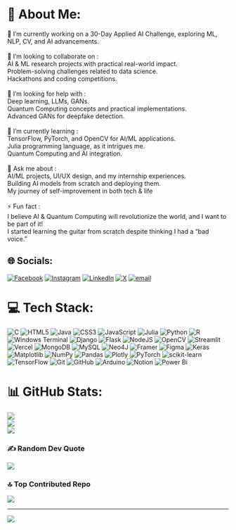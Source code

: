 # 💫 About Me:
🔭 I’m currently working on a 30-Day Applied AI Challenge, exploring ML, NLP, CV, and AI advancements.<br><br>👯 I’m looking to collaborate on :<br>      AI & ML research projects with practical real-world impact.<br>      Problem-solving challenges related to data science.<br>      Hackathons and coding competitions.<br><br>🤝 I’m looking for help with :<br>      Deep learning, LLMs, GANs.<br>      Quantum Computing concepts and practical implementations.<br>      Advanced GANs for deepfake detection.<br><br>🌱 I’m currently learning :<br>      TensorFlow, PyTorch, and OpenCV for AI/ML applications.<br>      Julia programming language, as it intrigues me.<br>      Quantum Computing and AI integration.<br><br>💬 Ask me about :<br>      AI/ML projects, UI/UX design, and my internship experiences.<br>      Building AI models from scratch and deploying them.<br>      My journey of self-improvement in both tech & life<br><br>⚡ Fun fact :<br>      I believe AI & Quantum Computing will revolutionize the world, and I want to be part of it!<br>      I started learning the guitar from scratch despite thinking I had a “bad voice.”<br>


## 🌐 Socials:
[![Facebook](https://img.shields.io/badge/Facebook-%231877F2.svg?logo=Facebook&logoColor=white)](https://facebook.com/Aadhi) [![Instagram](https://img.shields.io/badge/Instagram-%23E4405F.svg?logo=Instagram&logoColor=white)](https://instagram.com/Aadhi999_) [![LinkedIn](https://img.shields.io/badge/LinkedIn-%230077B5.svg?logo=linkedin&logoColor=white)](https://www.linkedin.com/in/aadhityan-senthil-kumar-483b5a25a/) [![X](https://img.shields.io/badge/X-black.svg?logo=X&logoColor=white)](https://x.com/Aadhi_0212) [![email](https://img.shields.io/badge/Email-D14836?logo=gmail&logoColor=white)](mailto:aadhityansenthil@gmail.com) 

# 💻 Tech Stack:
![C](https://img.shields.io/badge/c-%2300599C.svg?style=flat&logo=c&logoColor=white) ![HTML5](https://img.shields.io/badge/html5-%23E34F26.svg?style=flat&logo=html5&logoColor=white) ![Java](https://img.shields.io/badge/java-%23ED8B00.svg?style=flat&logo=openjdk&logoColor=white) ![CSS3](https://img.shields.io/badge/css3-%231572B6.svg?style=flat&logo=css3&logoColor=white) ![JavaScript](https://img.shields.io/badge/javascript-%23323330.svg?style=flat&logo=javascript&logoColor=%23F7DF1E) ![Julia](https://img.shields.io/badge/-Julia-9558B2?style=flat&logo=julia&logoColor=white) ![Python](https://img.shields.io/badge/python-3670A0?style=flat&logo=python&logoColor=ffdd54) ![R](https://img.shields.io/badge/r-%23276DC3.svg?style=flat&logo=r&logoColor=white) ![Windows Terminal](https://img.shields.io/badge/Windows%20Terminal-%234D4D4D.svg?style=flat&logo=windows-terminal&logoColor=white) ![Django](https://img.shields.io/badge/django-%23092E20.svg?style=flat&logo=django&logoColor=white) ![Flask](https://img.shields.io/badge/flask-%23000.svg?style=flat&logo=flask&logoColor=white) ![NodeJS](https://img.shields.io/badge/node.js-6DA55F?style=flat&logo=node.js&logoColor=white) ![OpenCV](https://img.shields.io/badge/opencv-%23white.svg?style=flat&logo=opencv&logoColor=white) ![Streamlit](https://img.shields.io/badge/Streamlit-%23FE4B4B.svg?style=flat&logo=streamlit&logoColor=white) ![Vercel](https://img.shields.io/badge/vercel-%23000000.svg?style=flat&logo=vercel&logoColor=white) ![MongoDB](https://img.shields.io/badge/MongoDB-%234ea94b.svg?style=flat&logo=mongodb&logoColor=white) ![MySQL](https://img.shields.io/badge/mysql-4479A1.svg?style=flat&logo=mysql&logoColor=white) ![Neo4J](https://img.shields.io/badge/Neo4j-008CC1?style=flat&logo=neo4j&logoColor=white) ![Framer](https://img.shields.io/badge/Framer-black?style=flat&logo=framer&logoColor=blue) ![Figma](https://img.shields.io/badge/figma-%23F24E1E.svg?style=flat&logo=figma&logoColor=white) ![Keras](https://img.shields.io/badge/Keras-%23D00000.svg?style=flat&logo=Keras&logoColor=white) ![Matplotlib](https://img.shields.io/badge/Matplotlib-%23ffffff.svg?style=flat&logo=Matplotlib&logoColor=black) ![NumPy](https://img.shields.io/badge/numpy-%23013243.svg?style=flat&logo=numpy&logoColor=white) ![Pandas](https://img.shields.io/badge/pandas-%23150458.svg?style=flat&logo=pandas&logoColor=white) ![Plotly](https://img.shields.io/badge/Plotly-%233F4F75.svg?style=flat&logo=plotly&logoColor=white) ![PyTorch](https://img.shields.io/badge/PyTorch-%23EE4C2C.svg?style=flat&logo=PyTorch&logoColor=white) ![scikit-learn](https://img.shields.io/badge/scikit--learn-%23F7931E.svg?style=flat&logo=scikit-learn&logoColor=white) ![TensorFlow](https://img.shields.io/badge/TensorFlow-%23FF6F00.svg?style=flat&logo=TensorFlow&logoColor=white) ![Git](https://img.shields.io/badge/git-%23F05033.svg?style=flat&logo=git&logoColor=white) ![GitHub](https://img.shields.io/badge/github-%23121011.svg?style=flat&logo=github&logoColor=white) ![Arduino](https://img.shields.io/badge/-Arduino-00979D?style=flat&logo=Arduino&logoColor=white) ![Notion](https://img.shields.io/badge/Notion-%23000000.svg?style=flat&logo=notion&logoColor=white) ![Power Bi](https://img.shields.io/badge/power_bi-F2C811?style=flat&logo=powerbi&logoColor=black)
# 📊 GitHub Stats:
![](https://github-readme-stats.vercel.app/api?username=Aadhityan-Senthil&theme=tokyonight&hide_border=false&include_all_commits=true&count_private=true)<br/>
![](https://nirzak-streak-stats.vercel.app/?user=Aadhityan-Senthil&theme=tokyonight&hide_border=false)<br/>
![](https://github-readme-stats.vercel.app/api/top-langs/?username=Aadhityan-Senthil&theme=tokyonight&hide_border=false&include_all_commits=true&count_private=true&layout=compact)

### ✍️ Random Dev Quote
![](https://quotes-github-readme.vercel.app/api?type=horizontal&theme=tokyonight)

### 🔝 Top Contributed Repo
![](https://github-contributor-stats.vercel.app/api?username=Aadhityan-Senthil&limit=5&theme=tokyonight&combine_all_yearly_contributions=true)

---
[![](https://visitcount.itsvg.in/api?id=Aadhityan-Senthil&icon=0&color=0)](https://visitcount.itsvg.in)

<!-- Proudly created with GPRM ( https://gprm.itsvg.in ) -->
